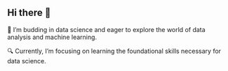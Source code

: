## Hi there 👋

🌱 I’m budding in data science and eager to explore the world of data analysis and machine learning.

🔍 Currently, I’m focusing on learning the foundational skills necessary for data science.

<!--
**chinhean/chinhean** is a ✨ _special_ ✨ repository because its `README.md` (this file) appears on your GitHub profile.

Here are some ideas to get you started:

- 🔭 I’m currently working on ...
- 🌱 I’m currently learning ...
- 👯 I’m looking to collaborate on ...
- 🤔 I’m looking for help with ...
- 💬 Ask me about ...
- 📫 How to reach me: ...
- 😄 Pronouns: ...
- ⚡ Fun fact: ...
-->
